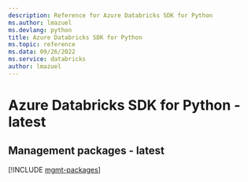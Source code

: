 ```yaml
---
description: Reference for Azure Databricks SDK for Python
ms.author: lmazuel
ms.devlang: python
title: Azure Databricks SDK for Python
ms.topic: reference
ms.data: 09/26/2022
ms.service: databricks
author: lmazuel
---
```

# Azure Databricks SDK for Python - latest

## Management packages - latest
[!INCLUDE [mgmt-packages](databricks-mgmt-index.md)]